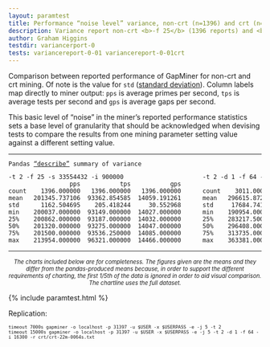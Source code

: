 ```yaml
---
layout: paramtest 
title: Performance “noise level” variance, non-crt (n=1396) and crt (n=3011)
description: Variance report non-crt <b>-f 25</b> (1396 reports) and <b>-f 64 crt-22m-64s</b> (3011 reports)
author: Graham Higgins
testdir: variancerport-0
tests: variancereport-0-01 variancereport-0-01crt 
---
```


<div class="ui raised padded container segment">
  <p>Comparison between reported performance of GapMiner for non-crt and crt mining. Of note is the value for <code>std</code> (<a href="https://pandas.pydata.org/pandas-docs/stable/reference/api/pandas.DataFrame.std.html#pandas.DataFrame.std" target="_blank">standard deviation</a>). Column labels map directly to miner output: <code>pps</code> is average primes per second, <code>tps</code> is average tests per second and <code>gps</code> is average gaps per second.</p>
  <a href="pandasvariancetest"></a>
  <p>This basic level of “noise” in the miner’s reported performance statistics sets a base level of granularity that should be acknowledged when devising tests to compare the results from one mining parameter setting value against a different setting value.</p>
  <a href="pandasvariancetest"></a>
  <div style="font-family: monospace; font-size:85%">
    <hr>
    <p>Pandas <a href="https://pandas.pydata.org/pandas-docs/stable/reference/api/pandas.DataFrame.describe.html" target="_blank">“describe”</a> summary of variance</p>
    <pre class="nohighlight">
-t 2 -f 25 -s 33554432 -i 900000                      -t 2 -d 1 -f 64 -i 16300 -r crt-22m-64s
                 pps           tps           gps                       pps           tps          gps          glst
count    1396.000000   1396.000000   1396.000000      count    3011.000000  3.011000e+03  3011.000000   3011.000000
mean   201345.737106  93362.854585  14059.191261      mean   296615.872800  2.209359e+08  4175.967453  11873.141481
std      1162.504695    205.418244     30.552968      std     17684.741105  1.273910e+08     8.655627   8514.218057
min    200037.000000  93149.000000  14027.000000      min    190954.000000  1.833550e+05  4167.000000      0.000000
25%    200862.000000  93187.000000  14032.000000      25%    283217.500000  1.108248e+08  4173.000000   4577.000000
50%    201320.000000  93275.000000  14047.000000      50%    296408.000000  2.208485e+08  4174.000000  10506.000000
75%    201500.000000  93536.250000  14085.000000      75%    313735.000000  3.309344e+08  4178.000000  17734.000000
max    213954.000000  96321.000000  14466.000000      max    363381.000000  4.416700e+08  4446.000000  38080.000000</pre>
  </div>
  <hr>
  <p style="font-size: 80%; text-align:center"><em>The charts included below are for completeness. The figures given are the means and they differ from the pandas-produced means because, in order to support the different requirements of charting, the first 1/5th of the data is ignored in order to aid visual comparison. The chartline uses the full dataset.</em></p>
</div>


{% include paramtest.html %}

<div class="ui raised padded container segment">
  <p>Replication: 
  <pre style="font-size:75%"><code class="bash">timeout 7000s gapminer -o localhost -p 31397 -u $USER -x $USERPASS -e -j 5 -t 2
timeout 15000s gapminer -o localhost -p 31397 -u $USER -x $USERPASS -e -j 5 -t 2 -d 1 -f 64 -i 16300 -r crt/crt-22m-0064s.txt</code></pre>
</p>
</div>
